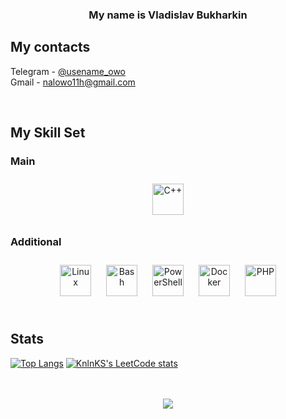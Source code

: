 ### <div align="center">My name is Vladislav Bukharkin  </div>  

## My contacts 

Telegram - [@usename_owo](https://t.me/usename_owo)
<br/> 
Gmail - nalowo11h@gmail.com 

<br/>  

## My Skill Set  
### Main  
<div align="center">  
<a href="https://www.cplusplus.com/" target="_blank"><img style="margin: 10px" src="https://profilinator.rishav.dev/skills-assets/cplusplus-original.svg" alt="C++" height="50" /></a>  
</div>

### Additional  
<div align="center">  
<a href="https://www.linux.org/" target="_blank"><img style="margin: 10px" src="https://profilinator.rishav.dev/skills-assets/linux-original.svg" alt="Linux" height="50" /></a>  
<a href="https://www.gnu.org/software/bash/" target="_blank"><img style="margin: 10px" src="https://profilinator.rishav.dev/skills-assets/gnu_bash-icon.svg" alt="Bash" height="50" /></a>  
<a href="https://docs.microsoft.com/en-us/powershell/" target="_blank"><img style="margin: 10px" src="https://profilinator.rishav.dev/skills-assets/powershell.png" alt="PowerShell" height="50" /></a>  
<a href="https://www.docker.com/" target="_blank"><img style="margin: 10px" src="https://profilinator.rishav.dev/skills-assets/docker-original-wordmark.svg" alt="Docker" height="50" /></a>  
<a href="https://www.php.net/" target="_blank"><img style="margin: 10px" src="https://profilinator.rishav.dev/skills-assets/php-original.svg" alt="PHP" height="50" /></a>  
</div>
<br/>  




## Stats 
[![Top Langs](https://github-readme-stats.vercel.app/api/top-langs/?username=Nalowo&layout=compact)](https://github.com/anuraghazra/github-readme-stats)  [![KnlnKS's LeetCode stats](https://leetcode-stats-six.vercel.app/api?username=Nalowo&theme=dark)](https://github.com/KnlnKS/leetcode-stats)

<br/>  

<br/>  

<div align="center">
<img src="https://komarev.com/ghpvc/?username=Nalowo&&style=flat-square" align="center" />

<br />
